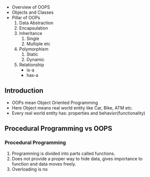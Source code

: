 - Overview of OOPS
- Objects and Classes
- Pillar of OOPs
	1. Data Abstraction
	2. Encapsulation
	3. Inheritance
		1. Single
		2. Multiple etc
	4. Polymorphism
		1. Static
		2. Dynamic
	5. Relationship
		- is-a
		- has-a

## Introduction
- OOPs mean Object Oriented Programming
- Here Object means real world entity like Car, Bike, ATM etc.
- Every real world entity has: properties and behavior(functionality)
## Procedural Programming vs OOPS
### Procedural Programming
1. Programming is divided into parts called functions.
2. Does not provide a proper way to hide data, gives importance to function and data moves freely.
3. Overloading is no